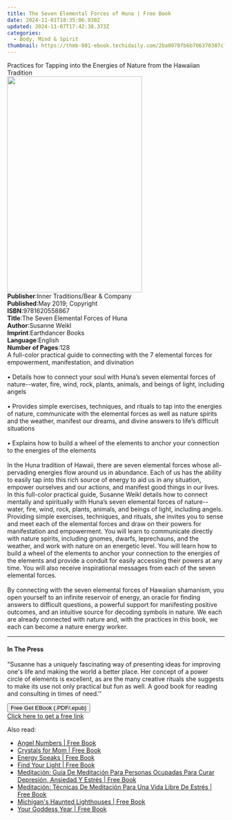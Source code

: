 ```yaml
---
title: The Seven Elemental Forces of Huna | Free Book
date: 2024-11-01T18:35:06.930Z
updated: 2024-11-07T17:42:38.373Z
categories:
  - Body, Mind & Spirit
thumbnail: https://thmb-001-ebook.techidaily.com/2ba0078fb6b706370387cf77111f2a1cf2774f26d28a10672b591c6afd98d9f6.jpg
---
```

<main id="book-container">
  <div class="flex flex-col">
    <div class="book-brief flex-1 py-6 px-4 sm:p-6 md:py-10 md:px-8">
      <!-- brief-->
      <div class="book-brief-main">
        Practices for Tapping into the Energies of Nature from the Hawaiian
        Tradition
      </div>
    </div>
    <div
      class="book-meta-info flex-1 grid gap-4 col-start-1 col-end-3 row-start-1 sm:mb-6 sm:grid-cols-4 lg:gap-6 lg:col-start-2 lg:row-end-6 lg:row-span-6 lg:mb-0"
    >
      <div
        class="book-meta-info-left place-content-center mt-4 p-4 text-sm leading-6 col-start-2 col-span-2 dark:text-slate-400"
      >
        <img
          class="w-full h-500 object-cover rounded-lg sm:h-255 sm:col-span-2 lg:col-span-full"
          src="https://img-001-ebook.techidaily.com/88334598e5cd6be3b9f6c1f75da80df8074245ee20864d4548b2209bc4c8bc76.jpg"
          alt=""
          width="312"
          height="500"
        />
      </div>
      <div
        class="book-meta-info-right mt-2 col-start-1 row-start-2 col-span-3 self-center"
      >
        <!-- meta data  -->
        <div class="flex flex-col px-4 md:px-8">
          <div class="flex-1">
            <strong>Publisher</strong>:<span class="px-2"
              >Inner Traditions/Bear &amp; Company</span
            >
          </div>
          <div class="flex-1">
            <strong>Published</strong>:<span class="px-2"
              >May 2019; Copyright</span
            >
          </div>
          <div class="flex-1">
            <strong>ISBN</strong>:<span class="px-2">9781620558867</span>
          </div>
          <div class="flex-1">
            <strong>Title</strong>:<span class="px-2"
              >The Seven Elemental Forces of Huna</span
            >
          </div>
          <div class="flex-1">
            <strong>Author</strong>:<span class="px-2">Susanne Weikl</span>
          </div>
          <div class="flex-1">
            <strong>Imprint</strong>:<span class="px-2">Earthdancer Books</span>
          </div>
          <div class="flex-1">
            <strong>Language</strong>:<span class="px-2">English</span>
          </div>
          <div class="flex-1">
            <strong>Number of Pages</strong>:<span class="px-2">128</span>
          </div>
        </div>
      </div>
    </div>
    <div class="book-description flex-1 py-6 px-4 sm:p-6 md:py-10 md:px-8">
      <div class="book-description-main">
        <div accordion-content="" id="description">
          A full-color practical guide to connecting with the 7 elemental forces
          for empowerment, manifestation, and divination <br /><br />• Details
          how to connect your soul with Huna’s seven elemental forces of
          nature--water, fire, wind, rock, plants, animals, and beings of light,
          including angels <br /><br />• Provides simple exercises, techniques,
          and rituals to tap into the energies of nature, communicate with the
          elemental forces as well as nature spirits and the weather, manifest
          our dreams, and divine answers to life’s difficult situations
          <br /><br />• Explains how to build a wheel of the elements to anchor
          your connection to the energies of the elements <br /><br />In the
          Huna tradition of Hawaii, there are seven elemental forces whose
          all-pervading energies flow around us in abundance. Each of us has the
          ability to easily tap into this rich source of energy to aid us in any
          situation, empower ourselves and our actions, and manifest good things
          in our lives. In this full-color practical guide, Susanne Weikl
          details how to connect mentally and spiritually with Huna’s seven
          elemental forces of nature--water, fire, wind, rock, plants, animals,
          and beings of light, including angels. Providing simple exercises,
          techniques, and rituals, she invites you to sense and meet each of the
          elemental forces and draw on their powers for manifestation and
          empowerment. You will learn to communicate directly with nature
          spirits, including gnomes, dwarfs, leprechauns, and the weather, and
          work with nature on an energetic level. You will learn how to build a
          wheel of the elements to anchor your connection to the energies of the
          elements and provide a conduit for easily accessing their powers at
          any time. You will also receive inspirational messages from each of
          the seven elemental forces. <br /><br />By connecting with the seven
          elemental forces of Hawaiian shamanism, you open yourself to an
          infinite reservoir of energy, an oracle for finding answers to
          difficult questions, a powerful support for manifesting positive
          outcomes, and an intuitive source for decoding symbols in nature. We
          each are already connected with nature and, with the practices in this
          book, we each can become a nature energy worker.
        </div>
        <div class="accordion-fader"></div>
      </div>
    </div>
    <div class="book-excerpts flex-1 py-6 px-4 sm:p-6 md:py-10 md:px-8">
      <!-- excerpts-->
      <div class="book-excerpts-main">
        <hr />
        <h4 class="placeholder placeholder-heading">
          <span>In The Press</span>
        </h4>
        <p>
          "Susanne has a uniquely fascinating way of presenting ideas for
          improving one's life and making the world a better place. Her concept
          of a power circle of elements is excellent, as are the many creative
          rituals she suggests to make its use not only practical but fun as
          well. A good book for reading and consulting in times of need.''
        </p>
      </div>
    </div>
    <div
      class="book-about-author flex-1 py-6 px-4 sm:p-6 md:py-10 md:px-8"
    ></div>
    <div class="book-free-get flex-1 py-6 px-4 sm:p-6 md:py-10 md:px-8">
      <button
        id="btn-free-get"
        class="bg-blue-500 hover:bg-blue-700 text-white font-bold py-2 px-4 rounded"
      >
        Free Get EBook (.PDF/.epub)
      </button>
      <div id="countdown-display" class="px-2 text-lg mt-2"></div>
      <a
        id="free-link"
        class="hidden bg-blue-500 hover:bg-blue-700 text-white font-bold py-2 px-4 rounded"
        href="https://www.ebooks.com/en-us/book/96393675/the-seven-elemental-forces-of-huna/susanne-weikl/"
        target="_blank"
        >Click here to get a free link</a
      >
    </div>
    <script>
      let countdownTime = 0;
      let countdownInterval = null;
      document
        .getElementById('btn-free-get')
        .addEventListener('click', startCountdown);
      function startCountdown() {
        countdownTime = new Date().getTime() + 60000 * 3;
        countdownInterval = setInterval(updateCountdown, 1000);
        document.getElementById('btn-free-get').disabled = true;
        document
          .getElementById('btn-free-get')
          .classList.add('bg-gray-500', 'cursor-not-allowed');
      }
      function updateCountdown() {
        let currentTime = new Date().getTime();
        let timeLeft = countdownTime - currentTime;
        let secondsLeft = Math.floor(timeLeft / 1000);
        document.getElementById('countdown-display').innerHTML =
          `Remaining time: ${secondsLeft} seconds.`;
        if (secondsLeft <= 0) {
          clearInterval(countdownInterval);
          document.getElementById('btn-free-get').classList.add('hidden');
          document.getElementById('free-link').classList.remove('hidden');
          document.getElementById('countdown-display').innerHTML = '';
        }
      }
    </script>
  </div>
</main>

<ins class="adsbygoogle"
      style="display:block"
      data-ad-client="ca-pub-7571918770474297"
      data-ad-slot="8358498916"
      data-ad-format="auto"
      data-full-width-responsive="true"></ins>
    

<span class="atpl-alsoreadstyle">Also read:</span>
<div><ul>
<li><a href="https://novels-ebooks.techidaily.com/209615494-9781788173506-angel-numbers/"><u>Angel Numbers | Free Book</u></a></li>
<li><a href="https://novels-ebooks.techidaily.com/209616450-9781507211311-crystals-for-mom/"><u>Crystals for Mom | Free Book</u></a></li>
<li><a href="https://novels-ebooks.techidaily.com/209613092-9781608685967-energy-speaks/"><u>Energy Speaks | Free Book</u></a></li>
<li><a href="https://novels-ebooks.techidaily.com/209616476-9781616498047-find-your-light/"><u>Find Your Light | Free Book</u></a></li>
<li><a href="https://novels-ebooks.techidaily.com/209612325-9781547570065-meditacion-guia-de-meditacion-para-personas-ocupadas-para-curar-depresion-ansiedad-y-estres/"><u>Meditación: Guía De Meditación Para Personas Ocupadas Para Curar Depresión, Ansiedad Y Estrés | Free Book</u></a></li>
<li><a href="https://novels-ebooks.techidaily.com/209612314-9781547567553-meditacion-tecnicas-de-meditacion-para-una-vida-libre-de-estres/"><u>Meditación: Técnicas De Meditación Para Una Vida Libre De Estrés | Free Book</u></a></li>
<li><a href="https://novels-ebooks.techidaily.com/209617649-9781439666302-michigans-haunted-lighthouses/"><u>Michigan's Haunted Lighthouses | Free Book</u></a></li>
<li><a href="https://novels-ebooks.techidaily.com/209616522-9781507211069-your-goddess-year/"><u>Your Goddess Year | Free Book</u></a></li>
</ul></div>

